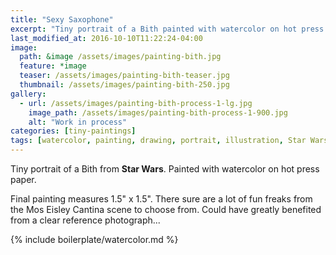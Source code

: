 ```yaml
---
title: "Sexy Saxophone"
excerpt: "Tiny portrait of a Bith painted with watercolor on hot press paper."
last_modified_at: 2016-10-10T11:22:24-04:00
image: 
  path: &image /assets/images/painting-bith.jpg
  feature: *image
  teaser: /assets/images/painting-bith-teaser.jpg
  thumbnail: /assets/images/painting-bith-250.jpg
gallery:
  - url: /assets/images/painting-bith-process-1-lg.jpg
    image_path: /assets/images/painting-bith-process-1-900.jpg
    alt: "Work in process"
categories: [tiny-paintings]
tags: [watercolor, painting, drawing, portrait, illustration, Star Wars]
---
```


Tiny portrait of a Bith from **Star Wars**. Painted with watercolor on hot press paper.

Final painting measures 1.5\" x 1.5\". There sure are a lot of fun freaks from the Mos Eisley Cantina scene to choose from. Could have greatly benefited from a clear reference photograph...

{% include boilerplate/watercolor.md %}
